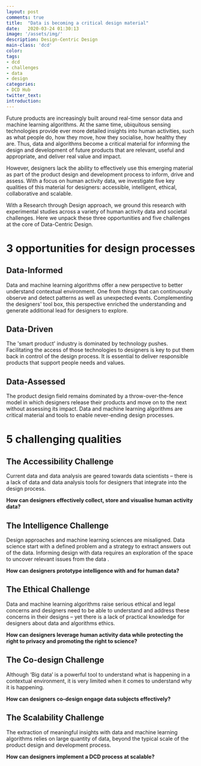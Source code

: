 ```yaml
---
layout: post
comments: true
title:  "Data is becoming a critical design material"
date:   2020-03-24 01:30:13
image: '/assets/img/'
description: Design-Centric Design
main-class: 'dcd'
color:
tags:
- dcd
- challenges
- data
- design
categories:
- DCD Hub
twitter_text:
introduction:
---
```


Future products are increasingly built around real-time sensor data and machine learning algorithms. At the same
time, ubiquitous sensing technologies provide ever more detailed insights into human activities, such as what
people do, how they move, how they socialise, how healthy they are. Thus, data and algorithms become a critical
material for informing the design and development of future products that are relevant, useful and appropriate,
and deliver real value and impact.

However, designers lack the ability to effectively use this emerging material as part of the product design and
development process to inform, drive and assess. With a focus on human activity data, we investigate five key qualities of this material for
designers: accessible, intelligent, ethical, collaborative and scalable.

With a Research through Design approach, we ground this research with experimental studies across a variety of
human activity data and societal challenges. Here we unpack these three opportunities
and five challenges at the core of Data-Centric Design.
                                    
# 3 opportunities for design processes
                                 
## Data-Informed

Data and machine learning algorithms offer a new perspective to better understand contextual
environment. One from things that can continuously observe and detect patterns as well as unexpected
events. Complementing the designers' tool box, this perspective enriched the understanding and
generate additional lead for designers to explore.

## Data-Driven

The 'smart product' industry is dominated by technology pushes. Facilitating the access of
those technologies to designers is key to put them back in control of the design process. It is
essential to deliver responsible products that support people needs and values.

## Data-Assessed
                          
The product design field remains dominated by a throw-over-the-fence model in which designers
release their products and move on to the next without assessing its impact. Data and machine
learning algorithms are critical material and tools to enable never-ending design processes.
                          
# 5 challenging qualities
                                  
## The Accessibility Challenge
                          
Current data and data analysis are geared towards data scientists – there is a lack of data and data
analysis tools for designers that integrate into the design process.
                          
**How can designers effectively collect, store and visualise human activity data?**
                          
## The Intelligence Challenge
                          
Design approaches and machine learning sciences are misaligned. Data science start with a defined
problem and a strategy to extract answers out of the data. Informing design with data requires an
exploration of the space to uncover relevant issues from the data .
                          
**How can designers prototype intelligence with and for human data?**
                                
## The Ethical Challenge
                        
Data and machine learning algorithms raise serious ethical and legal concerns and designers need to
be able to understand and address these concerns in their designs – yet there is a lack of
practical knowledge for designers about data and algorithms ethics.
                          
**How can designers leverage human activity data while protecting the right to privacy and promoting the
right to science?**
                                
## The Co-design Challenge
                                           
Although ‘Big data’ is a powerful tool to understand what is happening in a contextual environment,
it is  very limited when it comes to understand why it is happening.
                              
**How can designers co-design engage data subjects effectively?**
                          
## The Scalability Challenge
                          
The extraction of meaningful insights with data and machine learning algorithms relies on large
quantity of data, beyond the typical scale of the product design and development process.
                          
**How can designers implement a DCD process at scalable?**
